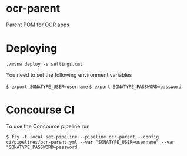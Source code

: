 # ocr-parent
Parent POM for OCR apps

# Deploying

`./mvnw deploy -s settings.xml`

You need to set the following environment variables 

`$ export SONATYPE_USER=username`
`$ export SONATYPE_PASSWORD=password`

# Concourse CI

To use the Concourse pipeline run

`$ fly -t local set-pipeline --pipeline ocr-parent --config ci/pipelines/ocr-parent.yml --var "SONATYPE_USER=username" --var "SONATYPE_PASSWORD=password`
